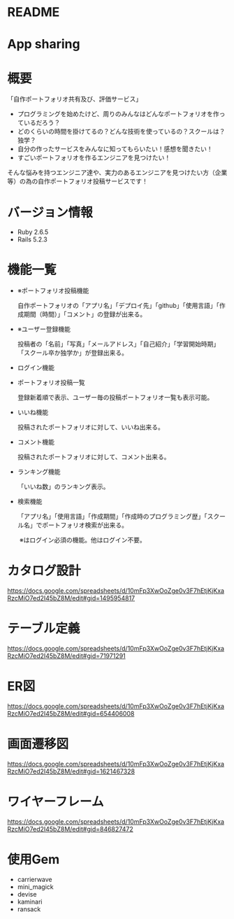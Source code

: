 # README

# App sharing

# 概要
「自作ポートフォリオ共有及び、評価サービス」
- プログラミングを始めたけど、周りのみんなはどんなポートフォリオを作っているだろう？
- どのくらいの時間を掛けてるの？どんな技術を使っているの？スクールは？独学？
- 自分の作ったサービスをみんなに知ってもらいたい！感想を聞きたい！
- すごいポートフォリオを作るエンジニアを見つけたい！

そんな悩みを持つエンジニア達や、実力のあるエンジニアを見つけたい方（企業等）の為の自作ポートフォリオ投稿サービスです！
# バージョン情報
- Ruby 2.6.5
- Rails 5.2.3

# 機能一覧

- ※ポートフォリオ投稿機能

    自作ポートフォリオの「アプリ名」「デプロイ先」「github」「使用言語」「作成期間（時間）」「コメント」の登録が出来る。


- ※ユーザー登録機能

     投稿者の「名前」「写真」「メールアドレス」「自己紹介」「学習開始時期」「スクール卒か独学か」が登録出来る。


- ログイン機能


- ポートフォリオ投稿一覧

     登録新着順で表示、ユーザー毎の投稿ポートフォリオ一覧も表示可能。


- いいね機能

     投稿されたポートフォリオに対して、いいね出来る。


- コメント機能

     投稿されたポートフォリオに対して、コメント出来る。


- ランキング機能

     「いいね数」のランキング表示。


- 検索機能

    「アプリ名」「使用言語」「作成期間」「作成時のプログラミング歴」「スクール名」でポートフォリオ検索が出来る。

　　※はログイン必須の機能。他はログイン不要。

# カタログ設計
https://docs.google.com/spreadsheets/d/10mFp3XwOoZge0v3F7hEtjKjKxaRzcMiO7ed2I45bZ8M/edit#gid=1495954817
# テーブル定義
https://docs.google.com/spreadsheets/d/10mFp3XwOoZge0v3F7hEtjKjKxaRzcMiO7ed2I45bZ8M/edit#gid=71971291
# ER図
https://docs.google.com/spreadsheets/d/10mFp3XwOoZge0v3F7hEtjKjKxaRzcMiO7ed2I45bZ8M/edit#gid=654406008
# 画面遷移図
https://docs.google.com/spreadsheets/d/10mFp3XwOoZge0v3F7hEtjKjKxaRzcMiO7ed2I45bZ8M/edit#gid=1621467328
# ワイヤーフレーム
https://docs.google.com/spreadsheets/d/10mFp3XwOoZge0v3F7hEtjKjKxaRzcMiO7ed2I45bZ8M/edit#gid=846827472
# 使用Gem
- carrierwave
- mini_magick
- devise
- kaminari
- ransack